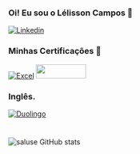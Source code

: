 ### Oi! Eu sou o Lélisson Campos 👋
[![Linkedin](https://img.shields.io/badge/LinkedIn-0077B5?style=for-the-badge&logo=linkedin&logoColor=white)](https://www.linkedin.com/in/l%C3%A9lisson-campos-1141831bb/)
### Minhas Certificações 📜
[![Excel](https://img.shields.io/badge/Microsoft_Excel-217346?style=for-the-badge&logo=microsoft-excel&logoColor=white)](https://cursos.alura.com.br/user/w-seixas/fullCertificate/f60abe83e86964c3e30ba20fa7dc2709)
[<img src="https://camo.githubusercontent.com/25d10a69aea39373627c4a1e10751a910574b91a2ee422780834d65bb1037f40/68747470733a2f2f64617461736369656e746573742e636f6d2f65732f77702d636f6e74656e742f75706c6f6164732f73697465732f372f323032302f31302f706f7765722d62692d6c6f676f2d312e6a7067" width="100" height="28">](https://cursos.alura.com.br/user/w-seixas/fullCertificate/f60abe83e86964c3e30ba20fa7dc2709)
### Inglês.
[![Duolingo](https://img.shields.io/badge/Duolingo-58CC02?style=for-the-badge&logo=Duolingo&logoColor=white)](https://www.duolingo.com/profile/LlissonCam)
#
![saluse GitHub stats](https://github-readme-stats.vercel.app/api?username=saluse&show_icons=true&theme=dark&count_private=true&hide=prs,issues)
